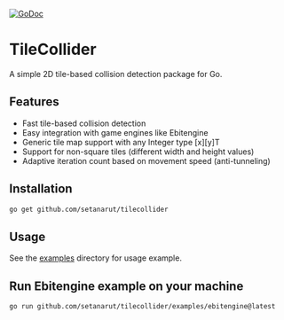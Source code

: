 [![GoDoc](https://godoc.org/github.com/setanarut/tilecollider?status.svg)](https://pkg.go.dev/github.com/setanarut/tilecollider)

# TileCollider

A simple 2D tile-based collision detection package for Go.

## Features

- Fast tile-based collision detection
- Easy integration with game engines like Ebitengine
- Generic tile map support with any Integer type [x][y]T
- Support for non-square tiles (different width and height values)
- Adaptive iteration count based on movement speed (anti-tunneling)

## Installation

```sh
go get github.com/setanarut/tilecollider
```

## Usage

See the [examples](./examples) directory for usage example.

## Run Ebitengine example on your machine

```sh
go run github.com/setanarut/tilecollider/examples/ebitengine@latest
```
